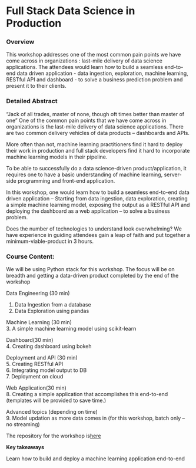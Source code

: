 # Full Stack Data Science in Production

### Overview

This workshop addresses one of the most common pain points we have come across in organizations : last-mile delivery of data science applications. The attendees would learn how to build a seamless end-to-end data driven application - data ingestion, exploration, machine learning, RESTful API and dashboard - to solve a business prediction problem and present it to their clients.

### Detailed Abstract

“Jack of all trades, master of none, though oft times better than master of one”
One of the common pain points that we have come across in organizations is the last-mile delivery of data science applications. There are two common delivery vehicles of data products – dashboards and APIs.

More often than not, machine learning practitioners find it hard to deploy their work in production and full stack developers find it hard to incorporate machine learning models in their pipeline.

To be able to successfully do a data science-driven product/application, it requires one to have a basic understanding of machine learning, server-side programming and front-end application.

In this workshop, one would learn how to build a seamless end-to-end data driven application – Starting from data ingestion, data exploration, creating a simple machine learning model, exposing the output as a RESTful API and deploying the dashboard as a web application – to solve a business problem.

Does the number of technologies to understand look overwhelming? We have experience in guiding attendees gain a leap of faith and put together a minimum-viable-product in 3 hours.

### Course Content:

We will be using Python stack for this workshop. The focus will be on breadth and getting a data-driven product completed by the end of the workshop

Data Engineering (30 min)  
1. Data Ingestion from a database    
2. Data Exploration using pandas     

Machine Learning (30 min)      
3. A simple machine learning model using scikit-learn    

Dashboard(30 min)     
4. Creating dashboard using bokeh     

Deployment and API (30 min)    
5. Creating RESTful API   
6. Integrating model output to DB   
7. Deployment on cloud

Web Application(30 min)   
8. Creating a simple application that accomplishes this end-to-end (templates will be provided to save time.)  

Advanced topics (depending on time)   
9. Model updation as more data comes in (for this workshop, batch only – no streaming)

The repository for the workshop  is[here](https://github.com/amitkaps/full-stack-data-science)

**Key takeaways**

Learn how to build and deploy a machine learning application end-to-end
